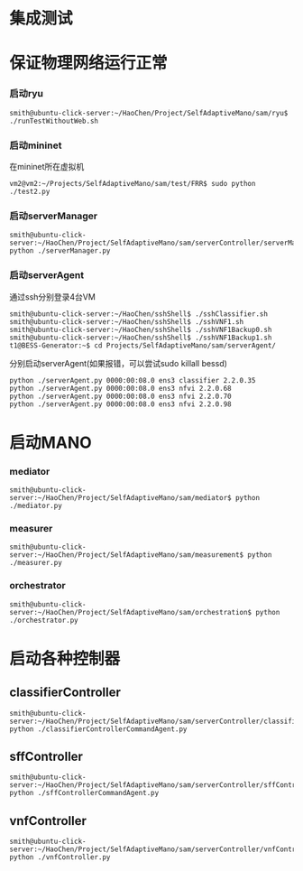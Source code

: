 # 集成测试

# 保证物理网络运行正常

### 启动ryu
```
smith@ubuntu-click-server:~/HaoChen/Project/SelfAdaptiveMano/sam/ryu$ ./runTestWithoutWeb.sh
```

### 启动mininet
在mininet所在虚拟机
```
vm2@vm2:~/Projects/SelfAdaptiveMano/sam/test/FRR$ sudo python ./test2.py 
```

### 启动serverManager
```
smith@ubuntu-click-server:~/HaoChen/Project/SelfAdaptiveMano/sam/serverController/serverManager$ python ./serverManager.py
```

### 启动serverAgent
通过ssh分别登录4台VM
```
smith@ubuntu-click-server:~/HaoChen/sshShell$ ./sshClassifier.sh
smith@ubuntu-click-server:~/HaoChen/sshShell$ ./sshVNF1.sh
smith@ubuntu-click-server:~/HaoChen/sshShell$ ./sshVNF1Backup0.sh
smith@ubuntu-click-server:~/HaoChen/sshShell$ ./sshVNF1Backup1.sh
t1@BESS-Generator:~$ cd Projects/SelfAdaptiveMano/sam/serverAgent/
```

分别启动serverAgent(如果报错，可以尝试sudo killall bessd)
```
python ./serverAgent.py 0000:00:08.0 ens3 classifier 2.2.0.35
python ./serverAgent.py 0000:00:08.0 ens3 nfvi 2.2.0.68
python ./serverAgent.py 0000:00:08.0 ens3 nfvi 2.2.0.70
python ./serverAgent.py 0000:00:08.0 ens3 nfvi 2.2.0.98
```

# 启动MANO

### mediator

```
smith@ubuntu-click-server:~/HaoChen/Project/SelfAdaptiveMano/sam/mediator$ python ./mediator.py 
```

### measurer
```
smith@ubuntu-click-server:~/HaoChen/Project/SelfAdaptiveMano/sam/measurement$ python ./measurer.py 
```

### orchestrator
```
smith@ubuntu-click-server:~/HaoChen/Project/SelfAdaptiveMano/sam/orchestration$ python ./orchestrator.py 
```

# 启动各种控制器
## classifierController

```
smith@ubuntu-click-server:~/HaoChen/Project/SelfAdaptiveMano/sam/serverController/classifierController$ python ./classifierControllerCommandAgent.py 
```

## sffController
```
smith@ubuntu-click-server:~/HaoChen/Project/SelfAdaptiveMano/sam/serverController/sffController$ python ./sffControllerCommandAgent.py 
```

## vnfController
```
smith@ubuntu-click-server:~/HaoChen/Project/SelfAdaptiveMano/sam/serverController/vnfController$ python ./vnfController.py
```


